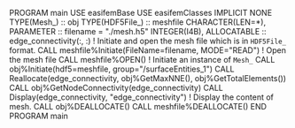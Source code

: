 PROGRAM main
USE easifemBase
USE easifemClasses
IMPLICIT NONE
TYPE(Mesh_) :: obj
TYPE(HDF5File_) :: meshfile
CHARACTER(LEN=*), PARAMETER :: filename = "./mesh.h5"
INTEGER(I4B), ALLOCATABLE :: edge_connectivity(:, :)
! Initiate and open the mesh file which is in `HDF5File_` format.
CALL meshfile%Initiate(FileName=filename, MODE="READ")
! Open the mesh file
CALL meshfile%OPEN()
! Initiate an instance of `Mesh_`
CALL obj%Initiate(hdf5=meshfile, group="/surfaceEntities_1")
CALL Reallocate(edge_connectivity, obj%GetMaxNNE(), obj%GetTotalElements())
CALL obj%GetNodeConnectivity(edge_connectivity)
CALL Display(edge_connectivity, "edge_connectivity")
! Display the content of mesh.
CALL obj%DEALLOCATE()
CALL meshfile%DEALLOCATE()
END PROGRAM main
